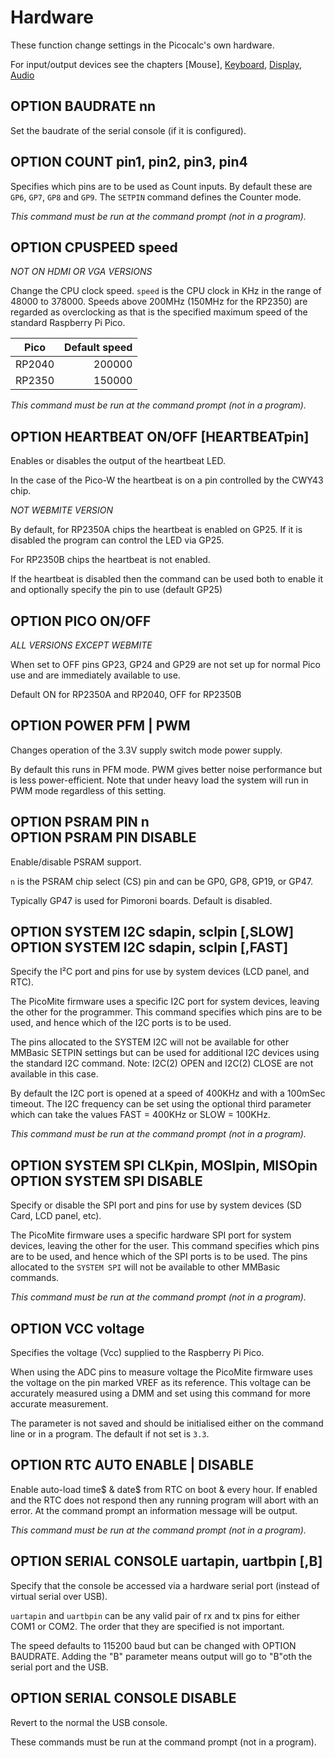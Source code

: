 # Hardware

These function change settings in the Picocalc's own hardware.

For input/output devices see the chapters [Mouse], [Keyboard](keyboard.md), [Display](display.md), [Audio](audio.md)

## OPTION BAUDRATE nn

Set the baudrate of the serial console (if it is configured).


## OPTION COUNT pin1, pin2, pin3, pin4

Specifies which pins are to be used as Count inputs. By default these are `GP6`, `GP7`, `GP8` and `GP9`. The `SETPIN` command defines the Counter mode.

*This command must be run at the command prompt (not in a program).*


## OPTION CPUSPEED speed

*NOT ON HDMI OR VGA VERSIONS*

Change the CPU clock speed. `speed` is the CPU clock in KHz in the range of 48000 to 378000. Speeds above 200MHz (150MHz for the RP2350) are regarded as overclocking as that is the specified maximum speed of the standard Raspberry Pi Pico.

Pico | Default speed 
:-: | -:
RP2040 | 200000
RP2350 | 150000

*This command must be run at the command prompt (not in a program).*


## OPTION HEARTBEAT ON/OFF [HEARTBEATpin]

Enables or disables the output of the heartbeat LED.

In the case of the Pico-W the heartbeat is on a pin controlled by the CWY43 chip.

*NOT WEBMITE VERSION*

By default, for RP2350A chips the heartbeat is enabled on GP25. If it is disabled the program can control the LED via GP25.

For RP2350B chips the heartbeat is not enabled.

If the heartbeat is disabled then the command can be used both to enable it and optionally specify the pin to use (default GP25)


## OPTION PICO ON/OFF

*ALL VERSIONS EXCEPT WEBMITE*

When set to OFF pins GP23, GP24 and GP29 are not set up for normal Pico use and are immediately available to use. 

Default ON for RP2350A and RP2040, OFF for RP2350B


## OPTION POWER PFM | PWM

Changes operation of the 3.3V supply switch mode power supply.

By default this runs in PFM mode. PWM gives better noise performance but is less power-efficient. Note that under heavy load the system will run in PWM mode regardless of this setting.


## OPTION PSRAM PIN n <br> OPTION PSRAM PIN DISABLE

Enable/disable PSRAM support. 

`n` is the PSRAM chip select (CS) pin and can be GP0, GP8, GP19, or
GP47.

Typically GP47 is used for Pimoroni boards. Default is disabled.


## OPTION SYSTEM I2C sdapin, sclpin [,SLOW]<br>OPTION SYSTEM I2C sdapin, sclpin [,FAST]

Specify the I²C port and pins for use by system devices (LCD panel, and RTC).

The PicoMite firmware uses a specific I2C port for system devices, leaving the other for the programmer. This command specifies which pins are to be used, and hence which of the I2C ports is to be used.

The pins allocated to the SYSTEM I2C will not be available for other MMBasic SETPIN settings but can be used for additional I2C devices using the standard I2C command. Note: I2C(2) OPEN and I2C(2) CLOSE are not available in this case.

By default the I2C port is opened at a speed of 400KHz and with a 100mSec timeout. The I2C frequency can be set using the optional third parameter which can take the values FAST = 400KHz or SLOW = 100KHz.

*This command must be run at the command prompt (not in a program).*


## OPTION SYSTEM SPI CLKpin, MOSIpin, MISOpin <br> OPTION SYSTEM SPI DISABLE

Specify or disable the SPI port and pins for use by system devices (SD Card, LCD panel, etc).

The PicoMite firmware uses a specific hardware SPI port for system devices, leaving the other for the user. This command specifies which pins are to be used, and hence which of the SPI ports is to be used. The pins allocated to the `SYSTEM SPI` will not be available to other MMBasic commands.

*This command must be run at the command prompt (not in a program).*


## OPTION VCC voltage

Specifies the voltage (Vcc) supplied to the Raspberry Pi Pico.

When using the ADC pins to measure voltage the PicoMite firmware uses the voltage on the pin marked VREF as its reference. This voltage can be accurately measured using a DMM and set using this command for more accurate measurement.

The parameter is not saved and should be initialised either on the command line or in a program. The default if not set is `3.3`.


## OPTION RTC AUTO ENABLE | DISABLE

Enable auto-load time$ & date$ from RTC on boot & every hour. If enabled and the RTC does not respond then any running program will abort with an error. At the command prompt an information message will be output.

*This command must be run at the command prompt (not in a program).*

## OPTION SERIAL CONSOLE uartapin, uartbpin [,B]

Specify that the console be accessed via a hardware serial port (instead
of virtual serial over USB).

`uartapin` and `uartbpin` can be any valid pair of rx and tx pins for either
COM1 or COM2. The order that they are specified is not important.

The speed defaults to 115200 baud but can be changed with OPTION
BAUDRATE. Adding the "B" parameter means output will go to "B"oth
the serial port and the USB.


## OPTION SERIAL CONSOLE DISABLE

Revert to the normal the USB console.

These commands must be run at the command prompt (not in a program).